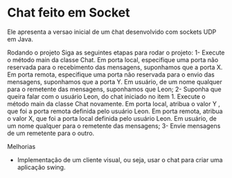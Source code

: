 # Chat feito em Socket

Ele apresenta a versao inicial de um  ̃chat desenvolvido com sockets UDP em Java.

Rodando o projeto
Siga as seguintes etapas para rodar o projeto:
1- Execute o método main da classe Chat. Em porta local, especifique uma porta não reservada para o recebimento das mensagens, suponhamos que a porta X. Em porta remota, especifique uma porta não reservada para o envio das mensagens, suponhamos que a porta Y. Em usuário, de um nome qualquer para o remetente das mensagens, suponhamos que Leon;
2- Suponha que queira falar com o usuário Leon, do chat iniciado no item 1. Execute o método  main da classe Chat novamente. Em porta local, atribua o valor Y , que foi a porta remota definida pelo usuário Leon. Em porta remota, atribua o valor X, que foi a porta local definida
pelo usuário Leon. Em usuário, de um nome qualquer para o remetente das mensagens;
3- Envie mensagens de um remetente para o outro.

Melhorias
- Implementação de um cliente visual, ou seja, usar o chat para criar uma aplicação swing.
